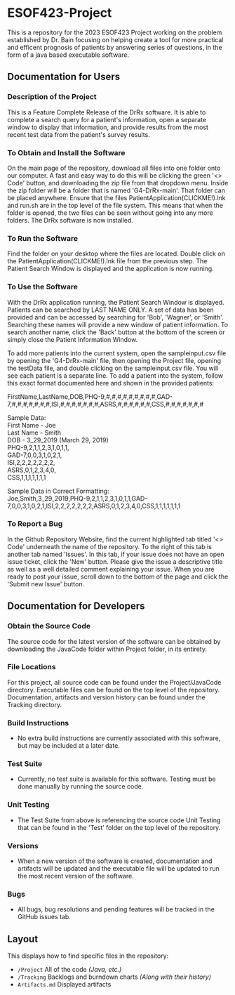 # ESOF423-Project

This is a repository for the 2023 ESOF423 Project working on the problem established by Dr. Bain focusing on helping create a tool for more practical and efficent prognosis of patients by answering series of questions, in the form of a java based executable software.

## Documentation for Users
### Description of the Project
This is a Feature Complete Release of the DrRx software. It is able to complete a search query for a patient's information, open a separate window to display that information, and provide results from the most recent test data from the patient's survey results.

### To Obtain and Install the Software
On the main page of the repository, download all files into one folder onto our computer. A fast and easy way to do this will be clicking the green '<> Code' button, and downloading the zip file from that dropdown menu. Inside the zip folder will be a folder that is named 'G4-DrRx-main'. That folder can be placed anywhere. Ensure that the files PatientApplication(CLICKME!).lnk and run.sh are in the top level of the file system. This means that when the folder is opened, the two files can be seen without going into any more folders. The DrRx software is now installed.

### To Run the Software
Find the folder on your desktop where the files are located. Double click on the PatientApplication(CLICKME!).lnk file from the previous step. The Patient Search Window is displayed and the application is now running. 

### To Use the Software
With the DrRx application running, the Patient Search Window is displayed. Patients can be searched by LAST NAME ONLY. A set of data has been provided and can be accessed by searching for 'Bob', 'Wagner', or 'Smith'. Searching these names will provide a new window of patient information. To search another name, click the 'Back' button at the bottom of the screen or simply close the Patient Information Window. 

To add more patients into the current system, open the sampleinput.csv file by opening the 'G4-DrRx-main' file, then opening the Project file, opening the testData file, and double clicking on the sampleinput.csv file. You will see each patient is a separate line. To add a patient into the system, follow this exact format documented here and shown in the provided patients:

FirstName,LastName,DOB,PHQ-9,#,#,#,#,#,#,#,#,#,GAD-7,#,#,#,#,#,#,#,ISI,#,#,#,#,#,#,#,ASRS,#,#,#,#,#,#,CSS,#,#,#,#,#,#,#

Sample Data:  
First Name - Joe  
Last Name - Smith  
DOB - 3_29_2019 (March 29, 2019)  
PHQ-9,2,1,1,2,3,1,0,1,1,  
GAD-7,0,0,3,1,0,2,1,  
ISI,2,2,2,2,2,2,2,  
ASRS,0,1,2,3,4,0,  
CSS,1,1,1,1,1,1,1  

Sample Data in Correct Formatting:  
Joe,Smith,3_29_2019,PHQ-9,2,1,1,2,3,1,0,1,1,GAD-7,0,0,3,1,0,2,1,ISI,2,2,2,2,2,2,2,ASRS,0,1,2,3,4,0,CSS,1,1,1,1,1,1,1

### To Report a Bug
In the Github Repository Website, find the current highlighted tab titled '<> Code' underneath the name of the repository. To the right of this tab is another tab named 'Issues'.
In this tab, if your issue does not have an open issue ticket, click the 'New' button. Please give the issue a descriptive title as well as a well detailed comment explaining your issue.
When you are ready to post your issue, scroll down to the bottom of the page and click the 'Submit new Issue' button.

## Documentation for Developers
### Obtain the Source Code 
The source code for the latest version of the software can be obtained by downloading the JavaCode folder within Project folder, in its entirety.

### File Locations
For this project, all source code can be found under the Project/JavaCode directory.
Executable files can be found on the top level of the repository.
Documentation, artifacts and version history can be found under the Tracking directory.

### Build Instructions
* No extra build instructions are currently associated with this software, but may be included at a later date.

### Test Suite
* Currently, no test suite is available for this software. Testing must be done manually by running the source code.

### Unit Testing
* The Test Suite from above is referencing the source code Unit Testing that can be found in the 'Test' folder on the top level of the repository.

### Versions
* When a new version of the software is created, documentation and artifacts will be updated and the executable file will be updated to run the most recent version of the software.

### Bugs
* All bugs, bug resolutions and pending features will be tracked in the GitHub issues tab.

## Layout

This displays how to find specific files in the repository:

  * `/Project` All of the code *(Java, etc.)*
  * `/Tracking` Backlogs and burndown charts *(Along with their history)*
  * `Artifacts.md` Displayed artifacts
  
